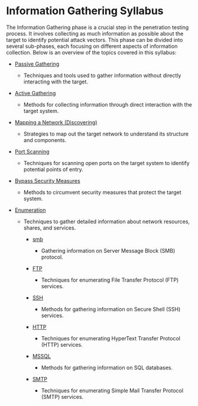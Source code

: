 # Information Gathering Syllabus

The Information Gathering phase is a crucial step in the penetration testing process. It involves collecting as much information as possible about the target to identify potential attack vectors. This phase can be divided into several sub-phases, each focusing on different aspects of information collection. Below is an overview of the topics covered in this syllabus:

- [Passive Gathering](OSINT%20-%20Passive%20Information%20Gathering.md)
  - Techniques and tools used to gather information without directly interacting with the target.

- [Active Gathering](Active%20Information%20Gathering.md)
  - Methods for collecting information through direct interaction with the target system.

- [Mapping a Network (Discovering)](Mapping%20a%20Network.md)
  - Strategies to map out the target network to understand its structure and components.

- [Port Scanning](Port%20Scanning.md)
  - Techniques for scanning open ports on the target system to identify potential points of entry.

- [Bypass Security Measures](Bypass%20Security%20Measures.md)
  - Methods to circumvent security measures that protect the target system.

- [Enumeration](Enumeration%20Syllabus.md)
  - Techniques to gather detailed information about network resources, shares, and services.

	  - [smb](smb.md)
	    - Gathering information on Server Message Block (SMB) protocol.

	  - [FTP](FTP.md)
	    - Techniques for enumerating File Transfer Protocol (FTP) services.

	  - [SSH](SSH.md)
	    - Methods for gathering information on Secure Shell (SSH) services.

	  - [HTTP](HTTP.md)
	    - Techniques for enumerating HyperText Transfer Protocol (HTTP) services.

	  - [MSSQL](MSSQL.md)
	    - Methods for gathering information on SQL databases.

	  - [SMTP](SMTP.md)
	    - Techniques for enumerating Simple Mail Transfer Protocol (SMTP) services.



